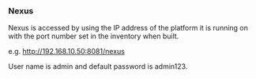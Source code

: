 ### Nexus

Nexus is accessed by using the IP address of the platform it is running on with the port number set in the inventory when built.

e.g. http://192.168.10.50:8081/nexus

User name is admin and default password is admin123.
